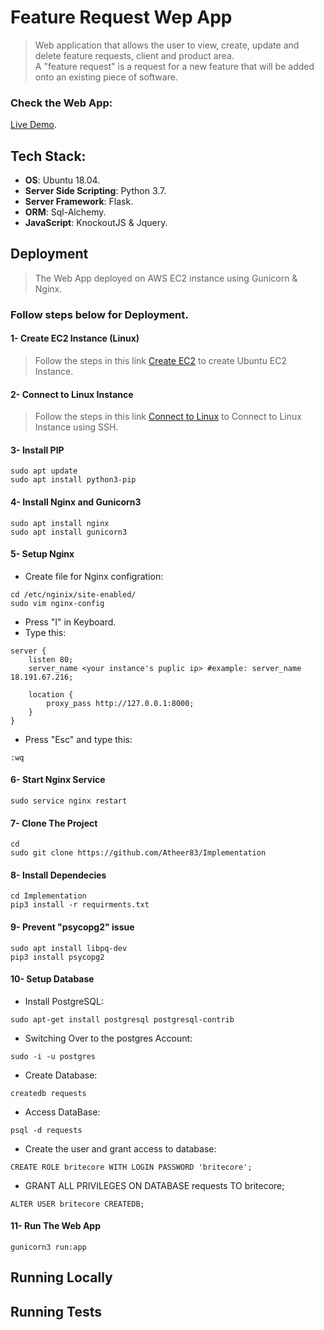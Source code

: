 # Feature Request Wep App
>Web application that allows the user to view, create, update and delete feature requests, client and product area.  
A "feature request" is a request for a new feature that will be added onto an existing piece of software. 

### Check the Web App:
[Live Demo](http://ec2-18-191-67-216.us-east-2.compute.amazonaws.com/).

## Tech Stack:
- **OS**: Ubuntu 18.04.
- **Server Side Scripting**: Python  3.7.
- **Server Framework**: Flask.
- **ORM**: Sql-Alchemy.
- **JavaScript**: KnockoutJS &  Jquery.

## Deployment
>The Web App deployed on AWS EC2 instance using Gunicorn & Nginx.
### Follow steps below for Deployment.

#### 1- Create EC2 Instance (Linux)
>Follow the steps in this link [Create EC2](https://medium.com/@GalarnykMichael/aws-ec2-part-1-creating-ec2-instance-9d7f8368f78a) to create Ubuntu EC2 Instance.
#### 2- Connect to Linux Instance
>Follow the steps in this link [Connect to Linux](https://medium.com/@GalarnykMichael/aws-ec2-part-2-ssh-into-ec2-instance-c7879d47b6b2) to Connect to Linux Instance using SSH.
#### 3- Install PIP
```
sudo apt update
sudo apt install python3-pip
```
#### 4- Install Nginx and Gunicorn3
```
sudo apt install nginx
sudo apt install gunicorn3
```
#### 5- Setup Nginx
- Create file for Nginx configration:
```
cd /etc/nginix/site-enabled/
sudo vim nginx-config
```
- Press "I" in Keyboard.
- Type this:
```
server {
    listen 80;
    server_name <your instance's puplic ip> #example: server_name 18.191.67.216;
    
    location {
        proxy_pass http://127.0.0.1:8000;
    }
}
```
- Press "Esc" and type this:
```
:wq
```
#### 6- Start Nginx Service
```
sudo service nginx restart
```
#### 7- Clone The Project
```
cd
sudo git clone https://github.com/Atheer83/Implementation
```
#### 8- Install Dependecies
```
cd Implementation
pip3 install -r requirments.txt
```
#### 9- Prevent "psycopg2" issue
```
sudo apt install libpq-dev
pip3 install psycopg2
```
#### 10- Setup Database
- Install PostgreSQL:
```
sudo apt-get install postgresql postgresql-contrib 
```
- Switching Over to the postgres Account:
```
sudo -i -u postgres
```
- Create Database:
```
createdb requests
```
- Access DataBase:
```
psql -d requests
```
- Create the user and grant access to database:
```
CREATE ROLE britecore WITH LOGIN PASSWORD 'britecore';
```

- GRANT ALL PRIVILEGES ON DATABASE requests TO britecore;
```
ALTER USER britecore CREATEDB;
```
#### 11- Run The Web App
```
gunicorn3 run:app
```
## Running Locally

## Running Tests
